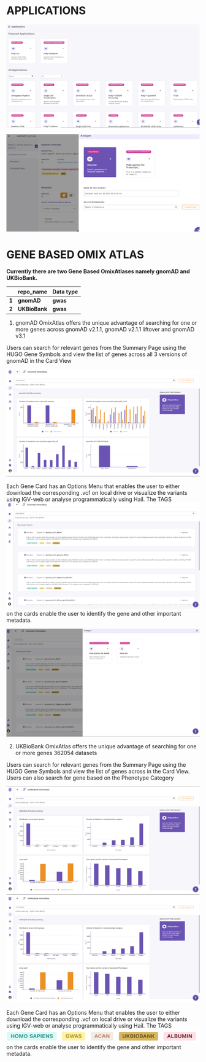
# APPLICATIONS
![19_AP_A](../img/OmixAtlas-Images/19_Applications_a.png)

![20_AP_B](../img/OmixAtlas-Images/20_Applications_b.png)

# GENE BASED OMIX ATLAS
**Currently there are two Gene Based OmixAtlases namely gnomAD and UKBioBank.** 


||**repo\_name**|**Data type**|
| :- | :- | :- |
|**1**|**gnomAD**|**gwas**|
|**2**|**UKBioBank**|**gwas**|

1. gnomAD OmixAtlas offers the unique advantage of searching for one or more genes across gnomAD v2.1.1, gnomAD v2.1.1 liftover and gnomAD v3.1

Users can search for relevant genes from the Summary Page using the HUGO Gene Symbols and view the list of genes across all 3 versions of gnomAD in the Card View 

![21_GA_1](../img/OmixAtlas-Images/21_Gene_based_OA_1.png)

Each Gene Card has an Options Menu that enables the user to either download the corresponding .vcf on local drive or visualize the variants using IGV-web or analyse programmatically using Hail. The TAGS 
![22_GA_2](../img/OmixAtlas-Images/22_Gene_based_OA_2.png)
 on the cards enable the user to identify the gene and other important metadata.

![23_GA_3](../img/OmixAtlas-Images/23_Gene_based_OA_3.png)

2. UKBioBank OmixAtlas offers the unique advantage of searching for one or more genes 362054 datasets

Users can search for relevant genes from the Summary Page using the HUGO Gene Symbols and view the list of genes across in the Card View. Users can also search for gene based on the Phenotype Category 

![24_GA_4](../img/OmixAtlas-Images/24_Gene_based_OA_4.png)
![25_GA_5](../img/OmixAtlas-Images/25_Gene_based_OA_5.png)


Each Gene Card has an Options Menu that enables the user to either download the corresponding .vcf on local drive or visualize the variants using IGV-web or analyse programmatically using Hail. The TAGS 
![26_T](../img/OmixAtlas-Images/26_Tags.png)
 on the cards enable the user to identify the gene and other important metadata.
